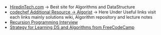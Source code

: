 - [HiredinTech.com](https://www.hiredintech.com/classrooms/algorithm-design/lesson/82) -> Best site for Algorithms and DataStructure
- [codechef Additional Resource -> Algorist](http://www.algorist.com/) -> Here Under Useful links visit each links mainly solutions wiki, Algorithm repository and lecture notes
- [Recursion Programming Interview](https://www.programmerinterview.com/index.php/recursion/recursion-introduction/)
- [Strategy for Learning DS and Algorithms from FreeCodeCamp](https://forum.freecodecamp.org/t/what-is-your-strategy-for-learning-data-structures-and-algorithms/86995/5)
